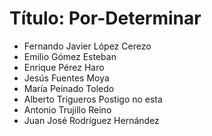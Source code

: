 # Título: Por-Determinar

- Fernando Javier López Cerezo
- Emilio Gómez Esteban
- Enrique Pérez Haro
- Jesús Fuentes Moya
- María Peinado Toledo
- Alberto Trigueros Postigo no esta
- Antonio Trujillo Reino
- Juan José Rodríguez Hernández
